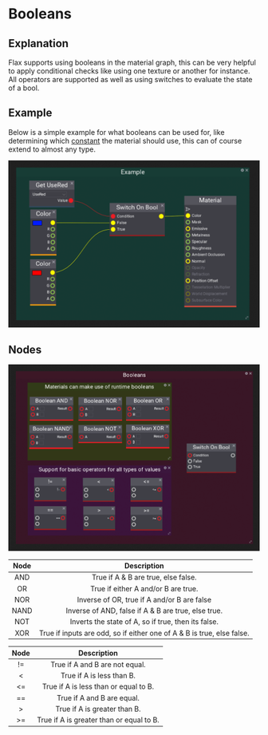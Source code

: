 # Booleans

## Explanation
Flax supports using booleans in the material graph, this can be very helpful to apply conditional checks like using one texture or another for instance. All operators are supported as well as using switches to evaluate the state of a bool.

## Example

Below is a simple example for what booleans can be used for, like determining which [constant](constant.md) the material should use, this can of course extend to almost any type.

![example1](../media/examples/boolean-example.png)

## Nodes

![nodes](../media/nodes/boolean-nodes.png)

|      Node       |                                Description                              |
| :------------:  | :---------------------------------------------------------------------: |
|       AND       | True if A & B are true, else false.                                     |
|       OR        | True if either A and/or B are true.                                     |
|       NOR       | Inverse of OR, true if A and/or B are false                             |
|       NAND      | Inverse of AND, false if A & B are true, else true.                     |
|       NOT       | Inverts the state of A, so if true, then its false.                     |
|       XOR       | True if inputs are odd, so if either one of A & B is true, else false.  |


|      Node       |               Description                |
| :------------:  | :--------------------------------------: |
|       !=        | True if A and B are not equal.           |
|       <         | True if A is less than B.                |
|       <=        | True if A is less than or equal to B.    |
|       ==        | True if A and B are equal.               |
|       >         | True if A is greater than B.             |
|       >=        | True if A is greater than or equal to B. |
